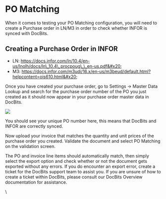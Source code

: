 # PO Matching

When it comes to testing your PO Matching configuration, you will need to create a Purchase order in LN/M3 in order to check whether INFOR is synced with DocBits.&#x20;

## Creating a Purchase Order in INFOR

* LN: https://docs.infor.com/ln/10.4/en-us/lnolh/docs/ln\_10.4\_procpoug\_\_en-us.pdf&#x20;
* M3: https://docs.infor.com/m3udi/16.x/en-us/m3beud/default.html?helpcontent=ois610.html&#x20;

Once you have created your purchase order, go to Settings → Master Data Lookup and search for the purchase order number of the PO you just created as it should now appear in your purchase order master data in DocBits.

![](https://lh7-us.googleusercontent.com/JKGJdww6uF6U5mc1s1X\_uCcEMPYeqcikfrFOFjxpxpuaNjw-XmzNmIV2G2x6R-ZpwN2KlZACQe5Hs\_UB26klGU5XZyu6srVVLPVkS9AgEDZ1SO75YF-4ZTIt-aAuxoyyoW5sNPLsl0UxXwk193QNrFs)

You should see your unique PO number here, this means that DocBits and INFOR are correctly synced.

Now upload your invoice that matches the quantity and unit prices of the purchase order you created. Validate the document and select PO Matching on the validation screen.

The PO and invoice line items should automatically match, then simply select the export option and check whether or not the document gets exported without any errors. If you do encounter an export error, create a ticket for the DocBits support team to assist you. If you are unsure of how to create a ticket within DocBits, please consult our DocBits Overview documentation for assistance.

\

